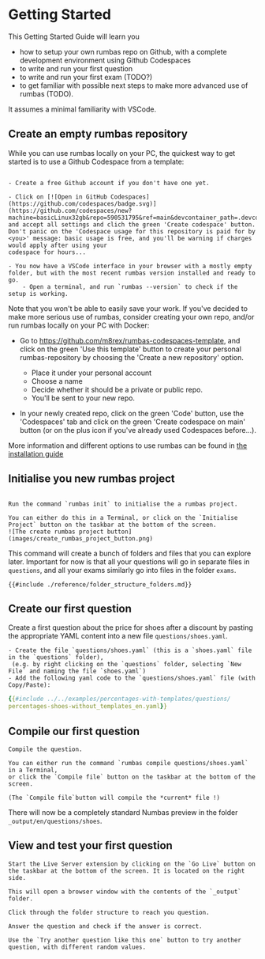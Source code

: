 # Getting Started

This Getting Started Guide will learn you 
* how to setup your own rumbas repo on Github, with a complete development environment using Github Codespaces
* to write and run your first question
* to write and run your first exam (TODO?)
* to get familiar with possible next steps to make more advanced use of rumbas (TODO).

It assumes a minimal familiarity with VSCode.

## Create an empty rumbas repository

While you can use rumbas locally on your PC,
the quickest way to get started is to use a Github Codespace from a template:

```admonish question title="Task"

- Create a free Github account if you don't have one yet.

- Click on [![Open in GitHub Codespaces](https://github.com/codespaces/badge.svg)](https://github.com/codespaces/new?machine=basicLinux32gb&repo=590531795&ref=main&devcontainer_path=.devcontainer%2Fdevcontainer.json&location=WestEurope) and accept all settings and clich the green 'Create codespace' button. Don't panic on the 'Codespace usage for this repository is paid for by <you>' message: basic usage is free, and you'll be warning if charges would apply after using your 
codespace for hours...

- You now have a VSCode interface in your browser with a mostly empty folder, but with the most recent rumbas version installed and ready to go.
    - Open a terminal, and run `rumbas --version` to check if the setup is working.

```

Note that you won't be able to easily save your work. If you've decided to make more serious use of rumbas, consider creating your own repo, and/or run rumbas locally on your PC with Docker:

- Go to https://github.com/m8rex/rumbas-codespaces-template, and click on the green 'Use this template' button to create your personal rumbas-repository by choosing the 'Create a new repository' option.
  - Place it under your personal account 
  - Choose a name 
  - Decide whether it should be a private or public repo.
  - You'll be sent to your new repo.

- In your newly created repo, click on the green 'Code' button, use the 'Codespaces' tab and click on the green 'Create codespace on main' button (or on the plus icon if you've already used Codespaces before...).

More information and different options to use rumbas can be found in [the installation guide](./installation.html#running-the-last-released-version) 

## Initialise you new rumbas project

```admonish question title="Task"

Run the command `rumbas init` to initialise the a rumbas project.

You can either do this in a Terminal, or click on the `Initialise Project` button on the taskbar at the bottom of the screen.
![The create rumbas project button](images/create_rumbas_project_button.png)
```

This command will create a bunch of folders and files that you can explore later. Important for now is that all your questions will go in separate files in `questions`, and all your exams similarly go into files in the folder `exams`.


```admonish info
{{#include ./reference/folder_structure_folders.md}}
```

## Create our first question

Create a first question about the price for shoes after a discount by pasting the appropriate YAML content into a new file `questions/shoes.yaml`.

```admonish question title="Task"
- Create the file `questions/shoes.yaml` (this is a `shoes.yaml` file in the `questions` folder),
 (e.g. by right clicking on the `questions` folder, selecting `New File` and naming the file `shoes.yaml`)
- Add the following yaml code to the `questions/shoes.yaml` file (with Copy/Paste):
```

```yaml
{{#include ../../examples/percentages-with-templates/questions/
percentages-shoes-without_templates_en.yaml}}
```

## Compile our first question


```admonish question title="Task"
Compile the question.

You can either run the command `rumbas compile questions/shoes.yaml` in a Terminal,
or click the `Compile file` button on the taskbar at the bottom of the screen. 

(The `Compile file`button will compile the *current* file !)
```

There will now be a completely standard Numbas preview in the folder `_output/en/questions/shoes`.

## View and test your first question


```admonish question title="Task"
Start the Live Server extension by clicking on the `Go Live` button on the taskbar at the bottom of the screen. It is located on the right side.

This will open a browser window with the contents of the `_output` folder.

Click through the folder structure to reach you question.
```

```admonish question title="Task"
Answer the question and check if the answer is correct.

Use the `Try another question like this one` button to try another question, with different random values.
```
